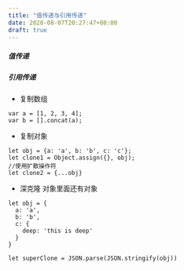 ```yaml
---
title: "值传递与引用传递"
date: 2020-08-07T20:27:47+08:00
draft: true
---
```


##### 值传递

##### 引用传递
- 复制数组
```
var a = [1, 2, 3, 4];
var b = [].concat(a);
```

- 复制对象
```
let obj = {a: 'a', b: 'b', c: 'c'};
let clone1 = Object.assign({}, obj);
//使用扩散操作符
let clone2 = {...obj}
```

- 深克隆
对象里面还有对象
```
let obj = {
  a: 'a',
  b: 'b',
  c: {
    deep: 'this is deep'
  }
}

let superClone = JSON.parse(JSON.stringify(obj))
```
